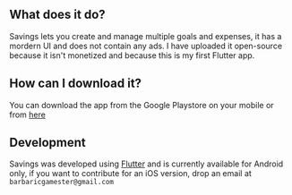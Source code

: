 ## What does it do?
Savings lets you create and manage multiple goals and expenses, it has a mordern UI and does not contain any ads. I have uploaded it open-source because it isn't monetized and because this is my first Flutter app. 

## How can I download it?
You can download the app from the Google Playstore on your mobile or from [here](https://play.google.com/store/apps/details?id=com.quickfix.savings) 

## Development

Savings was developed using [Flutter](https://www.flutter.io) and is currently available for Android only, if you want to contribute for an iOS version, drop an email at ``barbaricgamester@gmail.com``
